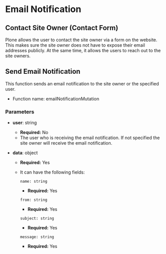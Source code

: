 # Email Notification

## Contact Site Owner (Contact Form)

Plone allows the user to contact the site owner via a form on the website.
This makes sure the site owner does not have to expose their email addresses publicly.
At the same time, it allows the users to reach out to the site owners.

## Send Email Notification

This function sends an email notification to the site owner or the specified user.

- Function name: emailNotificationMutation

### Parameters

- **user**: string

  - **Required:** No
  - The user who is receiving the email notification. If not specified the site owner will receive the email notification.

- **data**: object

  - **Required:** Yes
  - It can have the following fields:

    `name: string`

    - **Required:** Yes

    `from: string`

    - **Required:** Yes

    `subject: string`

    - **Required:** Yes

    `message: string`

    - **Required:** Yes

